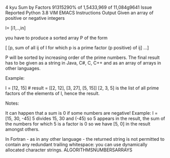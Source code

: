 4 kyu
Sum by Factors
91315290% of 1,5433,969 of 11,084g9641 Issue Reported
Python
3.8
VIM
EMACS
Instructions
Output
Given an array of positive or negative integers

I= [i1,..,in]

you have to produce a sorted array P of the form

[ [p, sum of all ij of I for which p is a prime factor (p positive) of ij] ...]

P will be sorted by increasing order of the prime numbers. The final result has to be given as a string in Java, C#, C, C++ and as an array of arrays in other languages.

Example:

I = [12, 15] # result = [[2, 12], [3, 27], [5, 15]]
[2, 3, 5] is the list of all prime factors of the elements of I, hence the result.

Notes:

It can happen that a sum is 0 if some numbers are negative!
Example: I = [15, 30, -45] 5 divides 15, 30 and (-45) so 5 appears in the result, the sum of the numbers for which 5 is a factor is 0 so we have [5, 0] in the result amongst others.

In Fortran - as in any other language - the returned string is not permitted to contain any redundant trailing whitespace: you can use dynamically allocated character strings.
ALGORITHMSNUMBERSARRAYS

